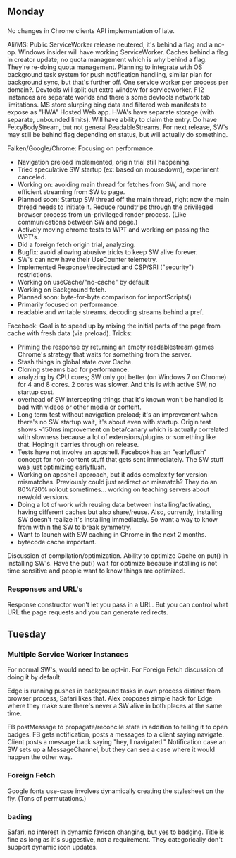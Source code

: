 ## Monday ##

###

No changes in Chrome clients API implementation of late.

Ali/MS: Public ServiceWorker release neutered, it's behind a flag and a no-op.
Windows insider will have working ServiceWorker.  Caches behind a flag in
creator update; no quota management which is why behind a flag.  They're
re-doing quota management.  Planning to integrate with OS background task system
for push notification handling, similar plan for background sync, but that's
further off.  One service worker per process per domain?.  Devtools will split
out extra window for serviceworker.  F12 instances are separate worlds and
there's some devtools network tab limitations.  MS store slurping bing data and
filtered web manifests to expose as "HWA" Hosted Web app.  HWA's have separate
storage (with separate, unbounded limits).  Will have ability to claim the
entry.  Do have FetcyBodyStream, but not general ReadableStreams.  For next
release, SW's may still be behind flag depending on status, but will actually do
something.

Falken/Google/Chrome: Focusing on performance.
* Navigation preload implemented, origin trial still happening.
* Tried speculative SW startup (ex: based on mousedown), experiment canceled.
* Working on: avoiding main thread for fetches from SW, and more efficient
  streaming from SW to page.
* Planned soon: Startup SW thread off the main thread, right now the main thread
  needs to initiate it.  Reduce roundtrips through the privileged browser
  process from un-privileged render process. (Like communications between SW
  and page.)
* Actively moving chrome tests to WPT and working on passing the WPT's.
* Did a foreign fetch origin trial, analyzing.
* Bugfix: avoid allowing abusive tricks to keep SW alive forever.
* SW's can now have their UseCounter telemetry.
* Implemented Response#redirected and CSP/SRI ("security") restrictions.
* Working on useCache/"no-cache" by default
* Working on Background fetch.
* Planned soon: byte-for-byte comparison for importScripts()
* Primarily focused on performance.
* readable and writable streams.  decoding streams behind a pref.

Facebook: Goal is to speed up by mixing the initial parts of the page from cache
with fresh data (via preload).  Tricks:
* Priming the response by returning an empty readablestream games Chrome's
  strategy that waits for something from the server.
* Stash things in global state over Cache.
* Cloning streams bad for performance.
* analyzing by CPU cores; SW only got better (on Windows 7 on Chrome) for 4 and
  8 cores.  2 cores was slower.  And this is with active SW, no startup cost.
* overhead of SW intercepting things that it's known won't be handled is bad
  with videos or other media or content.
* Long term test without navigation preload; it's an improvement when there's no
  SW startup wait, it's about even with startup.  Origin test shows ~150ms
  improvement on beta/canary which is actually correlated with slowness because
  a lot of extensions/plugins or something like that.  Hoping it carries through
  on release.
* Tests have not involve an appshell.  Facebook has an "earlyflush" concept for
  non-content stuff that gets sent immediately.  The SW stuff was just
  optimizing earlyflush.
* Working on appshell approach, but it adds complexity for version mismatches.
  Previously could just redirect on mismatch?  They do an 80%/20% rollout
  sometimes... working on teaching servers about new/old versions.
* Doing a lot of work with reusing data between installing/activating, having
  different caches but also share/reuse.  Also, currently, installing SW doesn't
  realize it's installing immediately.  So want a way to know from within the SW
  to break symmetry.
* Want to launch with SW caching in Chrome in the next 2 months.
* bytecode cache important.

Discussion of compilation/optimization.  Ability to optimize Cache on put() in
installing SW's.  Have the put() wait for optimize because installing is not
time sensitive and people want to know things are optimized.

### Responses and URL's

Response constructor won't let you pass in a URL.  But you can control what URL
the page requests and you can generate redirects.

## Tuesday ##

### Multiple Service Worker Instances ###

For normal SW's, would need to be opt-in.  For Foreign Fetch discussion of doing
it by default.

Edge is running pushes in background tasks in own process distinct from browser
process, Safari likes that.  Alex proposes simple hack for Edge where they make
sure there's never a SW alive in both places at the same time.

FB postMessage to propagate/reconcile state in addition to telling it to open
badges.  FB gets notification, posts a messages to a client saying navigate.
Client posts a message back saying "hey, I navigated."  Notification case an
SW sets up a MessageChannel, but they can see a case where it would happen the
other way.

### Foreign Fetch ###
Google fonts use-case involves dynamically creating the stylesheet on the fly.
(Tons of permutations.)

### bading ###

Safari, no interest in dynamic favicon changing,  but yes to badging.  Title is
fine as long as it's suggestive, not a requirement.  They categorically don't
support dynamic icon updates.
